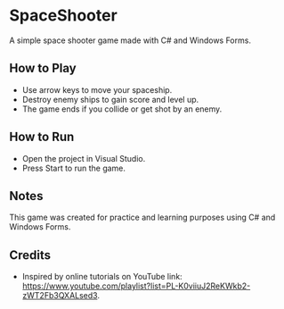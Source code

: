 # SpaceShooter

A simple space shooter game made with C# and Windows Forms.

## How to Play
- Use arrow keys to move your spaceship.
- Destroy enemy ships to gain score and level up.
- The game ends if you collide or get shot by an enemy.

## How to Run
- Open the project in Visual Studio.
- Press Start to run the game.

## Notes
This game was created for practice and learning purposes using C# and Windows Forms.

## Credits
- Inspired by online tutorials on YouTube link: https://www.youtube.com/playlist?list=PL-K0viiuJ2ReKWkb2-zWT2Fb3QXALsed3.

